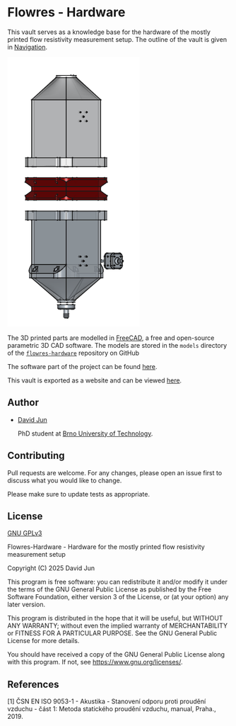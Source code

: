 # Flowres - Hardware

This vault serves as a knowledge base for the hardware of the mostly printed flow resistivity measurement setup. The outline of the vault is given in [Navigation](99_Navigation.md).

![model_v1_png](Attachments/model_v1.png)


The 3D printed parts are modelled in [FreeCAD](https://www.freecadweb.org/), a free and open-source
parametric 3D CAD software. The models are stored in the `models` directory of the [`flowres-hardware`](https://www.github.com/vyhyb/flowres-hardware) repository on GitHub

The software part of the project can be found [here](https://www.github.com/vyhyb/flowres).

This vault is exported as a website and can be viewed [here](https://vyhyb.github.io/flowres-hardware/).

## Author

- [David Jun](https://www.fce.vutbr.cz/o-fakulte/lide/david-jun-12801/)
  
  PhD student at [Brno University of Technology](https://www.vutbr.cz/en/).

## Contributing

Pull requests are welcome. For any changes, please open an issue first
to discuss what you would like to change.

Please make sure to update tests as appropriate.

## License

[GNU GPLv3](https://choosealicense.com/licenses/gpl-3.0/)

Flowres-Hardware - Hardware for the mostly printed flow resistivity measurement setup

Copyright (C) 2025 David Jun

This program is free software: you can redistribute it and/or modify
it under the terms of the GNU General Public License as published by
the Free Software Foundation, either version 3 of the License, or
(at your option) any later version.

This program is distributed in the hope that it will be useful,
but WITHOUT ANY WARRANTY; without even the implied warranty of
MERCHANTABILITY or FITNESS FOR A PARTICULAR PURPOSE.  See the
GNU General Public License for more details.

You should have received a copy of the GNU General Public License
along with this program.  If not, see <https://www.gnu.org/licenses/>.

## References

[1] ČSN EN ISO 9053-1 - Akustika - Stanovení odporu proti proudění vzduchu - část 1: Metoda statického proudění vzduchu, manual, Praha., 2019.